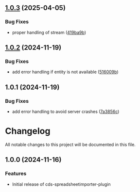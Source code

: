 

## [1.0.3](https://github.com/lemaiwo/cds-spreadsheetimporter-plugin/compare/v1.0.2...v1.0.3) (2025-04-05)


### Bug Fixes

* proper handling of stream ([419ba9b](https://github.com/lemaiwo/cds-spreadsheetimporter-plugin/commit/419ba9b11509f39617f932bc229303f06d2bbf14))

## [1.0.2](https://github.com/lemaiwo/cds-spreadsheetimporter-plugin/compare/v1.0.1...v1.0.2) (2024-11-19)


### Bug Fixes

* add error handling if entity is not available ([516009b](https://github.com/lemaiwo/cds-spreadsheetimporter-plugin/commit/516009b269b34a18ab4496a7447ba887100df0f0))

## 1.0.1 (2024-11-19)


### Bug Fixes

* add error handling to avoid server crashes ([7a3856c](https://github.com/lemaiwo/cds-spreadsheetimporter-plugin/commit/7a3856cf1d879c043895d70c32d8f11ff5df167a))

# Changelog

All notable changes to this project will be documented in this file.

## 1.0.0 (2024-11-16)


### Features

* Initial release of cds-spreadsheetimporter-plugin